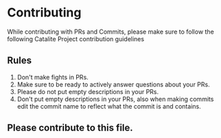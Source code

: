 # Contributing
While contributing with PRs and Commits, please make sure to follow the following Catalite Project contribution guidelines
## Rules
1. Don't make fights in PRs.
2. Make sure to be ready to actively answer questions about your PRs. 
3. Please do not put empty descriptions in your PRs.
4. Don't put empty descriptions in your PRs, also when making commits edit the commit name to reflect what the commit is and contains.
## Please contribute to this file.
